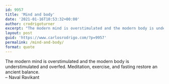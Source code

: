 ```yaml
---
id: 9957
title: 'Mind and body'
date: '2021-01-16T10:53:32+00:00'
author: crodrigoturner
excerpt: "The modern mind is overstimulated and the modern body is understimulated and overfed. Meditation, exercise, and fasting restore an ancient balance.\n- Naval Ravikant"
layout: post
guid: 'https://www.carlosrodrigo.com/?p=9957'
permalink: /mind-and-body/
format: quote
---
```


The modern mind is overstimulated and the modern body is understimulated and overfed. Meditation, exercise, and fasting restore an ancient balance.  
– Naval Ravikant